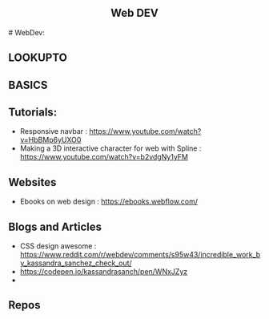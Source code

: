 <h2 align="center">Web DEV</h2>
# WebDev:

## LOOKUPTO


## BASICS
## Tutorials:

 - Responsive navbar : https://www.youtube.com/watch?v=HbBMp6yUXO0
- Making a 3D interactive character for web with Spline : https://www.youtube.com/watch?v=b2vdgNy1yFM

## Websites
- Ebooks on web design : https://ebooks.webflow.com/

## Blogs and Articles
- CSS design awesome : https://www.reddit.com/r/webdev/comments/s95w43/incredible_work_by_kassandra_sanchez_check_out/
- https://codepen.io/kassandrasanch/pen/WNxJZyz
- 
## Repos


